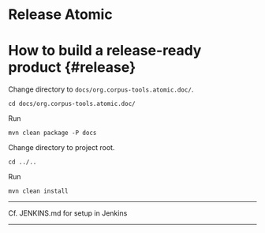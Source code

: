 # Release Atomic

# How to build a release-ready product {#release}

Change directory to `docs/org.corpus-tools.atomic.doc/`.

    cd docs/org.corpus-tools.atomic.doc/

Run

    mvn clean package -P docs

Change directory to project root.

    cd ../..

Run

    mvn clean install

---
Cf. JENKINS.md for setup in Jenkins

---